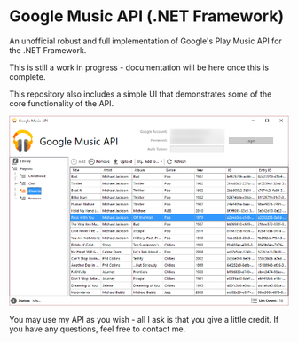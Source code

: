 Google Music API (.NET Framework)
========================

An unofficial robust and full implementation of Google's Play Music API for the .NET Framework.

This is still a work in progress - documentation will be here once this is complete.

This repository also includes a simple UI that demonstrates some of the core functionality of the API.

![alt text](Screenshot.png "A screenshot of the UI.")


You may use my API as you wish - all I ask is that you give a little credit.  If you have any questions, feel free to contact me.
